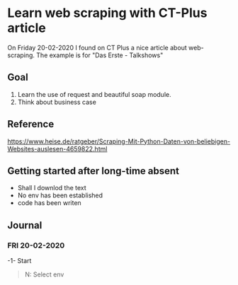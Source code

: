 # Learn web scraping with CT-Plus article

On Friday 20-02-2020 I found on CT Plus a nice article about web-scraping. The example is for "Das Erste - Talkshows"

## Goal
1. Learn the use of request and beautiful soap module.
2. Think about business case

## Reference
https://www.heise.de/ratgeber/Scraping-Mit-Python-Daten-von-beliebigen-Websites-auslesen-4659822.html

## Getting started after long-time absent
- Shall I downlod the text 
- No env has been established
- code has been writen

## Journal

### FRI  20-02-2020
-1-  Start
>N: Select env